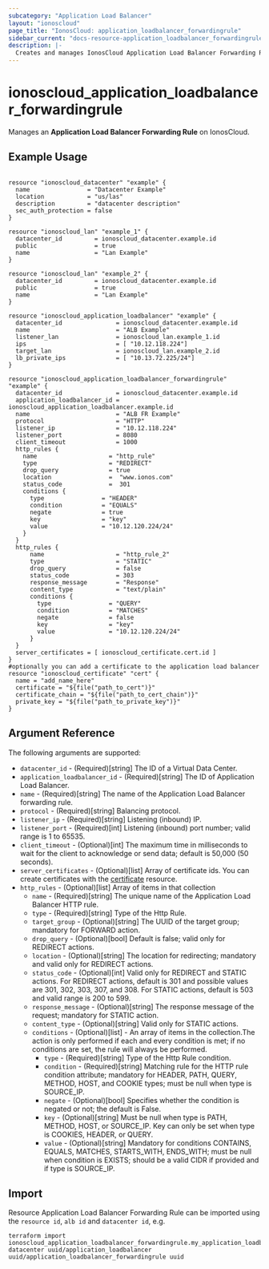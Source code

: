```yaml
---
subcategory: "Application Load Balancer"
layout: "ionoscloud"
page_title: "IonosCloud: application_loadbalancer_forwardingrule"
sidebar_current: "docs-resource-application_loadbalancer_forwardingrule"
description: |-
  Creates and manages IonosCloud Application Load Balancer Forwarding Rule.
---
```


# ionoscloud_application_loadbalancer_forwardingrule

Manages an **Application Load Balancer Forwarding Rule** on IonosCloud.

## Example Usage

```hcl

resource "ionoscloud_datacenter" "example" {
  name                = "Datacenter Example"
  location            = "us/las"
  description         = "datacenter description"
  sec_auth_protection = false
}

resource "ionoscloud_lan" "example_1" {
  datacenter_id         = ionoscloud_datacenter.example.id
  public                = true
  name                  = "Lan Example"
}

resource "ionoscloud_lan" "example_2" {
  datacenter_id         = ionoscloud_datacenter.example.id
  public                = true
  name                  = "Lan Example"
}

resource "ionoscloud_application_loadbalancer" "example" {
  datacenter_id               = ionoscloud_datacenter.example.id
  name                        = "ALB Example"
  listener_lan                = ionoscloud_lan.example_1.id
  ips                         = [ "10.12.118.224"]
  target_lan                  = ionoscloud_lan.example_2.id
  lb_private_ips              = [ "10.13.72.225/24"]
}

resource "ionoscloud_application_loadbalancer_forwardingrule" "example" {
  datacenter_id               = ionoscloud_datacenter.example.id
  application_loadbalancer_id = ionoscloud_application_loadbalancer.example.id
  name                        = "ALB FR Example"
  protocol                    = "HTTP"
  listener_ip                 = "10.12.118.224"
  listener_port               = 8080
  client_timeout              = 1000
  http_rules {
    name                    = "http_rule"
    type                    = "REDIRECT"
    drop_query              = true
    location                =  "www.ionos.com"
    status_code             =  301
    conditions {
      type                = "HEADER"
      condition           = "EQUALS"
      negate              = true
      key                 = "key"
      value               = "10.12.120.224/24"
    }
  }
  http_rules {
      name                    = "http_rule_2"
      type                    = "STATIC"
      drop_query              = false
      status_code             = 303
      response_message        = "Response"
      content_type            = "text/plain"
      conditions {
        type                = "QUERY"
        condition           = "MATCHES"
        negate              = false
        key                 = "key"
        value               = "10.12.120.224/24"
      }
  }
  server_certificates = [ ionoscloud_certificate.cert.id ]
}
#optionally you can add a certificate to the application load balancer
resource "ionoscloud_certificate" "cert" {
  name = "add_name_here"
  certificate = "${file("path_to_cert")}"
  certificate_chain = "${file("path_to_cert_chain")}"
  private_key = "${file("path_to_private_key")}"
}
```

## Argument Reference

The following arguments are supported:

- `datacenter_id` - (Required)[string] The ID of a Virtual Data Center.
- `application_loadbalancer_id` - (Required)[string] The ID of Application Load Balancer.
- `name` - (Required)[string] The name of the Application Load Balancer forwarding rule.
- `protocol` - (Required)[string] Balancing protocol.
- `listener_ip` - (Required)[string] Listening (inbound) IP.
- `listener_port` - (Required)[int] Listening (inbound) port number; valid range is 1 to 65535.
- `client_timeout` - (Optional)[int] The maximum time in milliseconds to wait for the client to acknowledge or send data; default is 50,000 (50 seconds).
- `server_certificates` - (Optional)[list] Array of certificate ids. You can create certificates with the [certificate](certificate_manager_certificate.md) resource.
- `http_rules` - (Optional)[list] Array of items in that collection
    - `name` - (Required)[string] The unique name of the Application Load Balancer HTTP rule.
    - `type` - (Required)[string] Type of the Http Rule.
    - `target_group` - (Optional)[string] The UUID of the target group; mandatory for FORWARD action.
    - `drop_query` - (Optional)[bool] Default is false; valid only for REDIRECT actions.
    - `location` - (Optional)[string] The location for redirecting; mandatory and valid only for REDIRECT actions.
    - `status_code` - (Optional)[int] Valid only for REDIRECT and STATIC actions. For REDIRECT actions, default is 301 and possible values are 301, 302, 303, 307, and 308. For STATIC actions, default is 503 and valid range is 200 to 599.
    - `response_message` - (Optional)[string] The response message of the request; mandatory for STATIC action.
    - `content_type` - (Optional)[string] Valid only for STATIC actions.
    - `conditions` - (Optional)[list] - An array of items in the collection.The action is only performed if each and every condition is met; if no conditions are set, the rule will always be performed.
        * `type` - (Required)[string] Type of the Http Rule condition.
        * `condition` - (Required)[string] Matching rule for the HTTP rule condition attribute; mandatory for HEADER, PATH, QUERY, METHOD, HOST, and COOKIE types; must be null when type is SOURCE_IP.
        * `negate` - (Optional)[bool] Specifies whether the condition is negated or not; the default is False.
        * `key` - (Optional)[string] Must be null when type is PATH, METHOD, HOST, or SOURCE_IP. Key can only be set when type is COOKIES, HEADER, or QUERY.
        * `value` - (Optional)[string] Mandatory for conditions CONTAINS, EQUALS, MATCHES, STARTS_WITH, ENDS_WITH; must be null when condition is EXISTS; should be a valid CIDR if provided and if type is SOURCE_IP.

## Import

Resource Application Load Balancer Forwarding Rule can be imported using the `resource id`, `alb id` and `datacenter id`, e.g.

```shell
terraform import ionoscloud_application_loadbalancer_forwardingrule.my_application_loadbalancer_forwardingrule datacenter uuid/application_loadbalancer uuid/application_loadbalancer_forwardingrule uuid
```